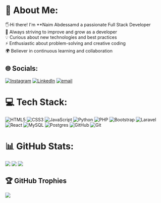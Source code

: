 # 💫 About Me:
🖐Hi there! I'm **Naim Abdessamd  a passionate  Full Stack Developer<br>🚀 Always striving to improve and grow as a developer  <br>💡 Curious about new technologies and best practices  <br>⚡ Enthusiastic about problem-solving and creative coding  <br>🌍 Believer in continuous learning and collaboration  


## 🌐 Socials:
[![Instagram](https://img.shields.io/badge/Instagram-%23E4405F.svg?logo=Instagram&logoColor=white)](https://instagram.com/abdenaeem1) [![LinkedIn](https://img.shields.io/badge/LinkedIn-%230077B5.svg?logo=linkedin&logoColor=white)](https://linkedin.com/in/abdessamad-naim-920624275) [![email](https://img.shields.io/badge/Email-D14836?logo=gmail&logoColor=white)](mailto:naimabdessamad48@gmail.com) 

# 💻 Tech Stack:
![HTML5](https://img.shields.io/badge/html5-%23E34F26.svg?style=for-the-badge&logo=html5&logoColor=white) ![CSS3](https://img.shields.io/badge/css3-%231572B6.svg?style=for-the-badge&logo=css3&logoColor=white) ![JavaScript](https://img.shields.io/badge/javascript-%23323330.svg?style=for-the-badge&logo=javascript&logoColor=%23F7DF1E) ![Python](https://img.shields.io/badge/python-3670A0?style=for-the-badge&logo=python&logoColor=ffdd54) ![PHP](https://img.shields.io/badge/php-%23777BB4.svg?style=for-the-badge&logo=php&logoColor=white) ![Bootstrap](https://img.shields.io/badge/bootstrap-%238511FA.svg?style=for-the-badge&logo=bootstrap&logoColor=white) ![Laravel](https://img.shields.io/badge/laravel-%23FF2D20.svg?style=for-the-badge&logo=laravel&logoColor=white) ![React](https://img.shields.io/badge/react-%2320232a.svg?style=for-the-badge&logo=react&logoColor=%2361DAFB) ![MySQL](https://img.shields.io/badge/mysql-4479A1.svg?style=for-the-badge&logo=mysql&logoColor=white) ![Postgres](https://img.shields.io/badge/postgres-%23316192.svg?style=for-the-badge&logo=postgresql&logoColor=white) ![GitHub](https://img.shields.io/badge/github-%23121011.svg?style=for-the-badge&logo=github&logoColor=white) ![Git](https://img.shields.io/badge/git-%23F05033.svg?style=for-the-badge&logo=git&logoColor=white)
# 📊 GitHub Stats:
![](https://github-readme-stats.vercel.app/api?username=Naim-abde&theme=dark&hide_border=false&include_all_commits=false&count_private=false)
![](https://nirzak-streak-stats.vercel.app/?user=Naim-abde&theme=dark&hide_border=false)
![](https://github-readme-stats.vercel.app/api/top-langs/?username=Naim-abde&theme=dark&hide_border=false&include_all_commits=false&count_private=false&layout=compact)

## 🏆 GitHub Trophies
![](https://github-profile-trophy.vercel.app/?username=Naim-abde&theme=radical&no-frame=false&no-bg=true&margin-w=4)

<!-- Proudly created with GPRM ( https://gprm.itsvg.in ) -->
